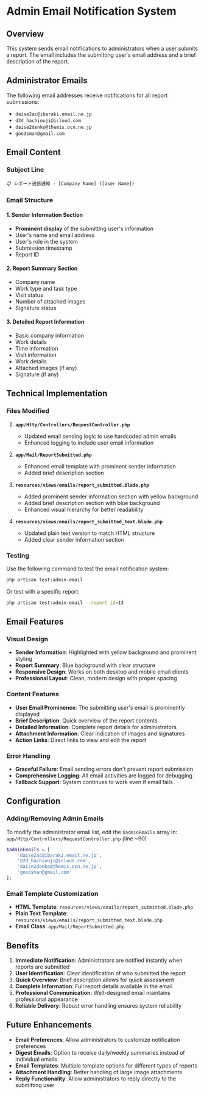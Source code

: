# Admin Email Notification System

## Overview
This system sends email notifications to administrators when a user submits a report. The email includes the submitting user's email address and a brief description of the report.

## Administrator Emails
The following email addresses receive notifications for all report submissions:

- `daise2ac@ibaraki.email.ne.jp`
- `d2d_hachiouji@icloud.com`
- `daise2denko@themis.ocn.ne.jp`
- `goodsman@gmail.com`

## Email Content

### Subject Line
```
📋 レポート送信通知 - [Company Name] ([User Name])
```

### Email Structure

#### 1. Sender Information Section
- **Prominent display** of the submitting user's information
- User's name and email address
- User's role in the system
- Submission timestamp
- Report ID

#### 2. Report Summary Section
- Company name
- Work type and task type
- Visit status
- Number of attached images
- Signature status

#### 3. Detailed Report Information
- Basic company information
- Work details
- Time information
- Visit information
- Work details
- Attached images (if any)
- Signature (if any)

## Technical Implementation

### Files Modified

1. **`app/Http/Controllers/RequestController.php`**
   - Updated email sending logic to use hardcoded admin emails
   - Enhanced logging to include user email information

2. **`app/Mail/ReportSubmitted.php`**
   - Enhanced email template with prominent sender information
   - Added brief description section

3. **`resources/views/emails/report_submitted.blade.php`**
   - Added prominent sender information section with yellow background
   - Added brief description section with blue background
   - Enhanced visual hierarchy for better readability

4. **`resources/views/emails/report_submitted_text.blade.php`**
   - Updated plain text version to match HTML structure
   - Added clear sender information section

### Testing

Use the following command to test the email notification system:

```bash
php artisan test:admin-email
```

Or test with a specific report:

```bash
php artisan test:admin-email --report-id=13
```

## Email Features

### Visual Design
- **Sender Information**: Highlighted with yellow background and prominent styling
- **Report Summary**: Blue background with clear structure
- **Responsive Design**: Works on both desktop and mobile email clients
- **Professional Layout**: Clean, modern design with proper spacing

### Content Features
- **User Email Prominence**: The submitting user's email is prominently displayed
- **Brief Description**: Quick overview of the report contents
- **Detailed Information**: Complete report details for administrators
- **Attachment Information**: Clear indication of images and signatures
- **Action Links**: Direct links to view and edit the report

### Error Handling
- **Graceful Failure**: Email sending errors don't prevent report submission
- **Comprehensive Logging**: All email activities are logged for debugging
- **Fallback Support**: System continues to work even if email fails

## Configuration

### Adding/Removing Admin Emails
To modify the administrator email list, edit the `$adminEmails` array in:
`app/Http/Controllers/RequestController.php` (line ~90)

```php
$adminEmails = [
    'daise2ac@ibaraki.email.ne.jp',
    'd2d_hachiouji@icloud.com',
    'daise2denko@themis.ocn.ne.jp',
    'goodsman@gmail.com'
];
```

### Email Template Customization
- **HTML Template**: `resources/views/emails/report_submitted.blade.php`
- **Plain Text Template**: `resources/views/emails/report_submitted_text.blade.php`
- **Email Class**: `app/Mail/ReportSubmitted.php`

## Benefits

1. **Immediate Notification**: Administrators are notified instantly when reports are submitted
2. **User Identification**: Clear identification of who submitted the report
3. **Quick Overview**: Brief description allows for quick assessment
4. **Complete Information**: Full report details available in the email
5. **Professional Communication**: Well-designed email maintains professional appearance
6. **Reliable Delivery**: Robust error handling ensures system reliability

## Future Enhancements

- **Email Preferences**: Allow administrators to customize notification preferences
- **Digest Emails**: Option to receive daily/weekly summaries instead of individual emails
- **Email Templates**: Multiple template options for different types of reports
- **Attachment Handling**: Better handling of large image attachments
- **Reply Functionality**: Allow administrators to reply directly to the submitting user 